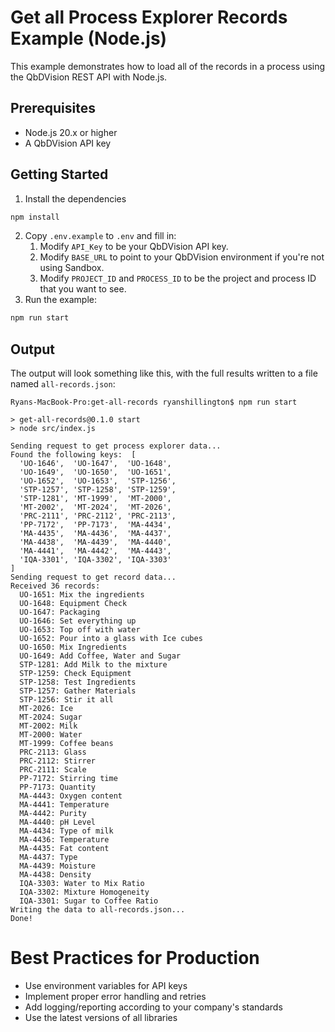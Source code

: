 # Get all Process Explorer Records Example (Node.js)

This example demonstrates how to load all of the records in a process using the QbDVision REST API with Node.js.

## Prerequisites

- Node.js 20.x or higher
- A QbDVision API key

## Getting Started

1. Install the dependencies
```bash
npm install
```
2. Copy `.env.example` to `.env` and fill in:
    1. Modify `API_Key` to be your QbDVision API key.
    2. Modify `BASE_URL` to point to your QbDVision environment if you're not using Sandbox.
    3. Modify `PROJECT_ID` and `PROCESS_ID` to be the project and process ID that you want to see.
3. Run the example:
```bash
npm run start
````

## Output
The output will look something like this, with the full results written to a file named `all-records.json`:

```
Ryans-MacBook-Pro:get-all-records ryanshillington$ npm run start

> get-all-records@0.1.0 start
> node src/index.js

Sending request to get process explorer data...
Found the following keys:  [
  'UO-1646',  'UO-1647',  'UO-1648',
  'UO-1649',  'UO-1650',  'UO-1651',
  'UO-1652',  'UO-1653',  'STP-1256',
  'STP-1257', 'STP-1258', 'STP-1259',
  'STP-1281', 'MT-1999',  'MT-2000',
  'MT-2002',  'MT-2024',  'MT-2026',
  'PRC-2111', 'PRC-2112', 'PRC-2113',
  'PP-7172',  'PP-7173',  'MA-4434',
  'MA-4435',  'MA-4436',  'MA-4437',
  'MA-4438',  'MA-4439',  'MA-4440',
  'MA-4441',  'MA-4442',  'MA-4443',
  'IQA-3301', 'IQA-3302', 'IQA-3303'
]
Sending request to get record data...
Received 36 records:
  UO-1651: Mix the ingredients
  UO-1648: Equipment Check
  UO-1647: Packaging
  UO-1646: Set everything up
  UO-1653: Top off with water
  UO-1652: Pour into a glass with Ice cubes
  UO-1650: Mix Ingredients
  UO-1649: Add Coffee, Water and Sugar
  STP-1281: Add Milk to the mixture
  STP-1259: Check Equipment
  STP-1258: Test Ingredients
  STP-1257: Gather Materials
  STP-1256: Stir it all
  MT-2026: Ice
  MT-2024: Sugar
  MT-2002: Milk
  MT-2000: Water
  MT-1999: Coffee beans
  PRC-2113: Glass
  PRC-2112: Stirrer
  PRC-2111: Scale
  PP-7172: Stirring time
  PP-7173: Quantity
  MA-4443: Oxygen content
  MA-4441: Temperature
  MA-4442: Purity
  MA-4440: pH Level
  MA-4434: Type of milk
  MA-4436: Temperature
  MA-4435: Fat content
  MA-4437: Type
  MA-4439: Moisture
  MA-4438: Density
  IQA-3303: Water to Mix Ratio
  IQA-3302: Mixture Homogeneity
  IQA-3301: Sugar to Coffee Ratio
Writing the data to all-records.json...
Done!
```

# Best Practices for Production
- Use environment variables for API keys
- Implement proper error handling and retries
- Add logging/reporting according to your company's standards
- Use the latest versions of all libraries
